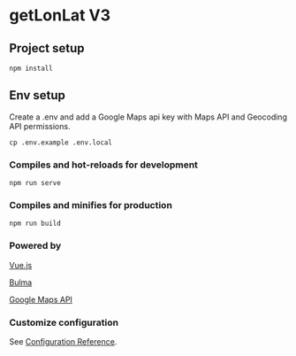 # getLonLat V3

## Project setup
```
npm install
```

## Env setup
Create a .env and add a Google Maps api key with Maps API
and Geocoding API permissions.
```
cp .env.example .env.local
```

### Compiles and hot-reloads for development
```
npm run serve
```

### Compiles and minifies for production
```
npm run build
```


### Powered by
[Vue.js](https://vuejs.org/)

[Bulma](https://bulma.io/)

[Google Maps API](https://cloud.google.com/maps-platform/)


### Customize configuration
See [Configuration Reference](https://cli.vuejs.org/config/).
